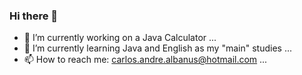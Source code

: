 ### Hi there 👋

- 🔭 I’m currently working on a Java Calculator ...
- 🌱 I’m currently learning Java and English as my "main" studies ...
- 📫 How to reach me: carlos.andre.albanus@hotmail.com ...
